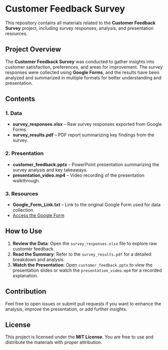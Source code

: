 # Customer Feedback Survey

This repository contains all materials related to the **Customer Feedback Survey** project, including survey responses, analysis, and presentation resources.

## Project Overview
The **Customer Feedback Survey** was conducted to gather insights into customer satisfaction, preferences, and areas for improvement. The survey responses were collected using **Google Forms**, and the results have been analyzed and summarized in multiple formats for better understanding and presentation.

## Contents

### 1. Data
- **survey_responses.xlsx** – Raw survey responses exported from Google Forms.
- **survey_results.pdf** – PDF report summarizing key findings from the survey.

### 2. Presentation
- **customer_feedback.pptx** – PowerPoint presentation summarizing the survey analysis and key takeaways.
- **presentation_video.mp4** – Video recording of the presentation walkthrough.

### 3. Resources
- **Google_Form_Link.txt** – Link to the original Google Form used for data collection.
- [Access the Google Form](https://forms.gle/TRfmYocxwbe67Xc26)

## How to Use
1. **Review the Data**: Open the `survey_responses.xlsx` file to explore raw customer feedback.
2. **Read the Summary**: Refer to the `survey_results.pdf` for a detailed breakdown and analysis.
3. **Watch the Presentation**: Open `customer_feedback.pptx` to view the presentation slides or watch the `presentation_video.mp4` for a recorded explanation.

## Contribution
Feel free to open issues or submit pull requests if you want to enhance the analysis, improve the presentation, or add further insights.

## License
This project is licensed under the **MIT License**. You are free to use and distribute the materials with proper attribution.

